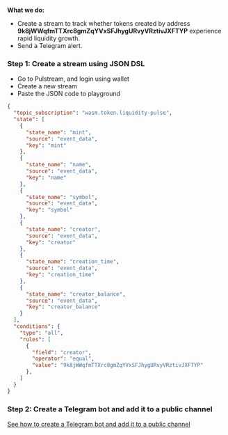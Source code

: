 **What we do:**  
- Create a stream to track whether tokens created by address **9k8jWWqfmTTXrc8gmZqYVxSFJhygURvyVRztivJXFTYP** experience rapid liquidity growth.
- Send a Telegram alert.

### Step 1: Create a stream using JSON DSL  
- Go to Pulstream, and login using wallet
- Create a new stream
- Paste the JSON code to playground

```json
{
  "topic_subscription": "wasm.token.liquidity-pulse",
  "state": [
    {
      "state_name": "mint",
      "source": "event_data",
      "key": "mint"
    },
    {
      "state_name": "name",
      "source": "event_data",
      "key": "name"
    },
    {
      "state_name": "symbol",
      "source": "event_data",
      "key": "symbol"
    },
    {
      "state_name": "creator",
      "source": "event_data",
      "key": "creator"
    },
    {
      "state_name": "creation_time",
      "source": "event_data",
      "key": "creation_time"
    },
    {
      "state_name": "creator_balance",
      "source": "event_data",
      "key": "creator_balance"
    }
  ],
  "conditions": {
    "type": "all",
    "rules": [
      {
        "field": "creator",
        "operator": "equal",
        "value": "9k8jWWqfmTTXrc8gmZqYVxSFJhygURvyVRztivJXFTYP"
      },
    ]
  }
}
```

### Step 2: Create a Telegram bot and add it to a public channel

[See how to create a Telegram bot and add it to a public channel](./token-snipe.md)